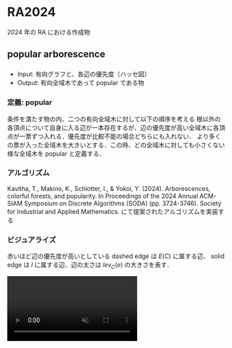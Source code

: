 # RA2024
2024 年の RA における作成物

## popular arborescence
###
- Input: 有向グラフと、各辺の優先度（ハッセ図）
- Output: 有向全域木であって popular である物
### 定義: popular
条件を満たす物の内、二つの有向全域木に対して以下の順序を考える
根以外の各頂点について自身に入る辺が一本存在するが、辺の優先度が高い全域木に各頂点が一票ずつ入れる．優先度が比較不能の場合どちらにも入れない．
より多くの票が入った全域木を大きいとする．この時、どの全域木に対しても小さくない様な全域木を popular と定義する．

### アルゴリズム
Kavitha, T., Makino, K., Schlotter, I., & Yokoi, Y. (2024). Arborescences, colorful forests, and popularity. In Proceedings of the 2024 Annual ACM-SIAM Symposium on Discrete Algorithms (SODA) (pp. 3724-3746). Society for Industrial and Applied Mathematics.
にて提案されたアルゴリズムを実装する

### ビジュアライズ
赤いほど辺の優先度が高いとしている
dashed edge は $E(C)$ に属する辺、 solid edge は $I$ に属する辺、辺の太さは $lev_C(e)$ の大きさを表す．
<div><video controls src="https://github.com/hotman78/RA2024/raw/main/out.mp4" muted="false"></video></div>
